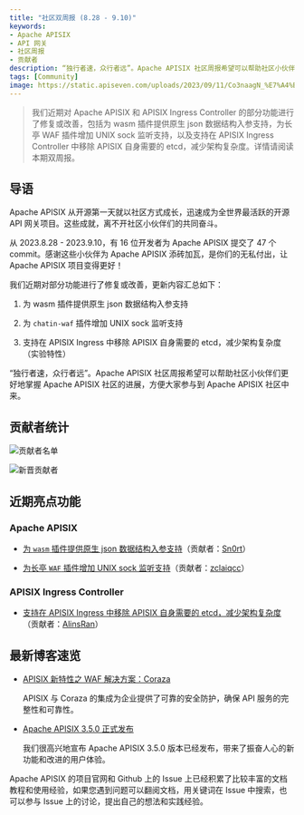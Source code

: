 ```yaml
---
title: "社区双周报 (8.28 - 9.10)"
keywords: 
- Apache APISIX
- API 网关
- 社区周报
- 贡献者
description: “独行者速，众行者远”。Apache APISIX 社区周报希望可以帮助社区小伙伴们更好地掌握 Apache APISIX 社区的进展，方便大家参与到 Apache APISIX 社区中来。
tags: [Community]
image: https://static.apiseven.com/uploads/2023/09/11/Co3naagN_%E7%A4%BE%E5%8C%BA%E5%8F%8C%E5%91%A8%E6%8A%A5-%E5%85%AC%E4%BC%97%E5%8F%B7%E5%A4%B4%E5%9B%BE-%E4%B8%AD%E6%96%87-0911.png
---
```


> 我们近期对 Apache APISIX 和 APISIX Ingress Controller 的部分功能进行了修复或改善，包括为 wasm 插件提供原生 json 数据结构入参支持，为长亭 WAF 插件增加 UNIX sock 监听支持，以及支持在 APISIX Ingress Controller 中移除 APISIX 自身需要的 etcd，减少架构复杂度。详情请阅读本期双周报。

<!--truncate-->

## 导语

Apache APISIX 从开源第一天就以社区方式成长，迅速成为全世界最活跃的开源 API 网关项目。这些成就，离不开社区小伙伴们的共同奋斗。

从 2023.8.28 - 2023.9.10，有 16 位开发者为 Apache APISIX 提交了 47 个 commit。感谢这些小伙伴为 Apache APISIX 添砖加瓦，是你们的无私付出，让 Apache APISIX 项目变得更好！

我们近期对部分功能进行了修复或改善，更新内容汇总如下：

1. 为 wasm 插件提供原生 json 数据结构入参支持

2. 为 `chatin-waf` 插件增加 UNIX sock 监听支持

3. 支持在 APISIX Ingress 中移除 APISIX 自身需要的 etcd，减少架构复杂度（实验特性）

“独行者速，众行者远”。Apache APISIX 社区周报希望可以帮助社区小伙伴们更好地掌握 Apache APISIX 社区的进展，方便大家参与到 Apache APISIX 社区中来。

## 贡献者统计

![贡献者名单](https://static.apiseven.com/uploads/2023/09/11/fQoyADFJ_contributors%20list%201-0911.png)

![新晋贡献者](https://static.apiseven.com/uploads/2023/09/13/xCRwx1FF_%E6%96%B0%E6%99%8B%E8%B4%A1%E7%8C%AE%E8%80%85%E6%B5%B7%E6%8A%A5.png)

## 近期亮点功能

### Apache APISIX

- [为 `wasm` 插件提供原生 json 数据结构入参支持](https://github.com/apache/apisix/pull/10072)（贡献者：[Sn0rt](https://github.com/Sn0rt)）

- [为长亭 `WAF` 插件增加 UNIX sock 监听支持](https://github.com/apache/apisix/pull/10161)（贡献者：[zclaiqcc](https://github.com/zclaiqcc)）

### APISIX Ingress Controller

- [支持在 APISIX Ingress 中移除 APISIX 自身需要的 etcd，减少架构复杂度](https://github.com/apache/apisix-ingress-controller/pull/1803)（贡献者：[AlinsRan](https://github.com/AlinsRan)）

## 最新博客速览

- [APISIX 新特性之 WAF 解决方案：Coraza](https://apisix.apache.org/zh/blog/2023/09/08/apisix-integrates-with-coraza/)

  APISIX 与 Coraza 的集成为企业提供了可靠的安全防护，确保 API 服务的完整性和可靠性。

- [Apache APISIX 3.5.0 正式发布](https://apisix.apache.org/zh/blog/2023/09/01/release-apache-apisix-3.5.0/)

  我们很高兴地宣布 Apache APISIX 3.5.0 版本已经发布，带来了振奋人心的新功能和改进的用户体验。

Apache APISIX 的项目官网和 Github 上的 Issue 上已经积累了比较丰富的文档教程和使用经验，如果您遇到问题可以翻阅文档，用关键词在 Issue 中搜索，也可以参与 Issue 上的讨论，提出自己的想法和实践经验。
